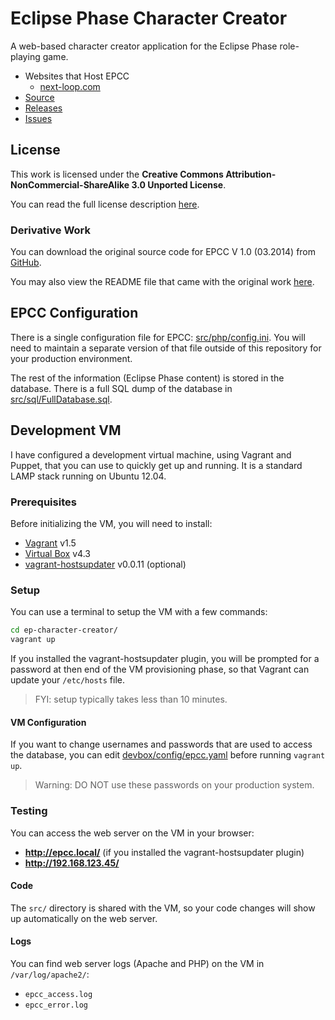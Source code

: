 # Eclipse Phase Character Creator

A web-based character creator application for the Eclipse Phase role-playing game.

* Websites that Host EPCC
    * [next-loop.com](http://eclipsephase.next-loop.com/)
* [Source](https://github.com/rbewley4/ep-character-creator)
* [Releases](https://github.com/rbewley4/ep-character-creator/releases)
* [Issues](https://github.com/rbewley4/ep-character-creator/issues)


## License

This work is licensed under the **Creative Commons Attribution-NonCommercial-ShareAlike 3.0 Unported License**.

You can read the full license description [here](https://github.com/rbewley4/ep-character-creator/blob/master/LICENSE.txt).

### Derivative Work

You can download the original source code for EPCC V 1.0 (03.2014) from
[GitHub](https://github.com/rbewley4/ep-character-creator/releases/tag/v1.0.0).

You may also view the README file that came with the original work
[here](https://github.com/rbewley4/ep-character-creator/blob/master/OookReadme.txt).


## EPCC Configuration

There is a single configuration file for EPCC: [src/php/config.ini](https://github.com/rbewley4/ep-character-creator/blob/master/src/php/config.ini).
You will need to maintain a separate version of that file outside of this repository for your production environment.

The rest of the information (Eclipse Phase content) is stored in the database. There is a full SQL dump of the database in
[src/sql/FullDatabase.sql](https://github.com/rbewley4/ep-character-creator/blob/master/src/sql/FullDatabase.sql).


## Development VM

I have configured a development virtual machine, using Vagrant and Puppet, that you can use to quickly get up and running.
It is a standard LAMP stack running on Ubuntu 12.04.


### Prerequisites

Before initializing the VM, you will need to install:

- [Vagrant](http://www.vagrantup.com/) v1.5
- [Virtual Box](https://www.virtualbox.org/) v4.3
- [vagrant-hostsupdater](https://github.com/cogitatio/vagrant-hostsupdater) v0.0.11 (optional)


### Setup

You can use a terminal to setup the VM with a few commands:

```bash
cd ep-character-creator/
vagrant up
```

If you installed the vagrant-hostsupdater plugin, you will be prompted for a password at then end of the VM provisioning
phase, so that Vagrant can update your `/etc/hosts` file.

> FYI: setup typically takes less than 10 minutes.


#### VM Configuration

If you want to change usernames and passwords that are used to access the database, you can edit
[devbox/config/epcc.yaml](https://github.com/rbewley4/ep-character-creator/blob/master/devbox/config/epcc.yaml)
before running `vagrant up`.

> Warning: DO NOT use these passwords on your production system.


### Testing

You can access the web server on the VM in your browser:

- **http://epcc.local/** (if you installed the vagrant-hostsupdater plugin)
- **http://192.168.123.45/**


#### Code

The `src/` directory is shared with the VM, so your code changes will show up automatically on the web server.


#### Logs

You can find web server logs (Apache and PHP) on the VM in `/var/log/apache2/`:

* `epcc_access.log`
* `epcc_error.log`
